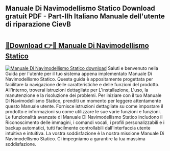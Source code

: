 ## Manuale Di Navimodellismo Statico Download gratuit PDF - Part-IIh Italiano Manuale dell'utente di riparazione CievB

# <h2><a href="http://dfbmbgu.blite.top/?on=Manuale+Di+Navimodellismo+Statico">🔗Download 👉🔴 Manuale Di Navimodellismo Statico</a></h2>

[![Manuale Di Navimodellismo Statico download](https://i.imgur.com/lujVjoI.png)](http://dfbmbgu.blite.top/?on=Manuale+Di+Navimodellismo+Statico)
Saluti e benvenuto nella Guida per l'utente per il tuo sistema appena implementato Manuale Di Navimodellismo Statico. Questa guida è appositamente progettata per facilitare la navigazione delle caratteristiche e delle funzioni del prodotto. All'interno, troverai istruzioni dettagliate per L'installazione, L'uso, la manutenzione e la risoluzione dei problemi. Per iniziare con il tuo Manuale Di Navimodellismo Statico, prenditi un momento per leggere attentamente questo Manuale utente. Fornisce istruzioni dettagliate su come impostare il prodotto e informazioni su come utilizzare le sue varie funzioni e funzioni. Le funzionalità avanzate di Manuale Di Navimodellismo Statico includono il Riconoscimento delle immagini, i comandi vocali, i profili personalizzabili e i backup automatici, tutti facilmente controllabili dall'interfaccia utente intuitiva e intuitiva. La vostra soddisfazione è la nostra missione Manuale Di Navimodellismo Statico. Ci impegniamo a garantire la tua massima soddisfazione.
